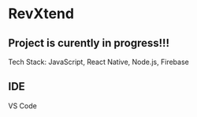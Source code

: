 # RevXtend

## Project is curently in progress!!!

Tech Stack: JavaScript, React Native, Node.js, Firebase

## IDE
VS Code
 
